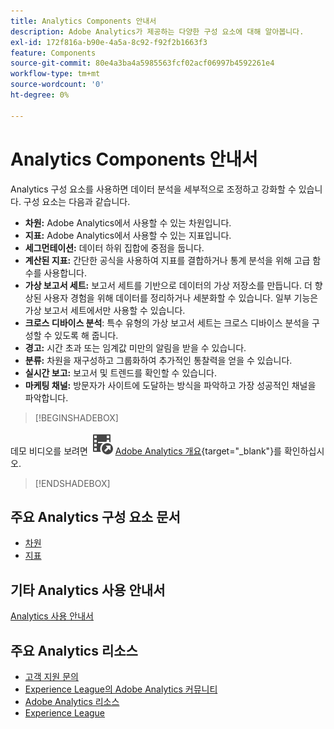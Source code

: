 ```yaml
---
title: Analytics Components 안내서
description: Adobe Analytics가 제공하는 다양한 구성 요소에 대해 알아봅니다.
exl-id: 172f816a-b90e-4a5a-8c92-f92f2b1663f3
feature: Components
source-git-commit: 80e4a3ba4a5985563fcf02acf06997b4592261e4
workflow-type: tm+mt
source-wordcount: '0'
ht-degree: 0%

---
```


# Analytics Components 안내서

Analytics 구성 요소를 사용하면 데이터 분석을 세부적으로 조정하고 강화할 수 있습니다. 구성 요소는 다음과 같습니다.

* **차원:** Adobe Analytics에서 사용할 수 있는 차원입니다.
* **지표:** Adobe Analytics에서 사용할 수 있는 지표입니다.
* **세그먼테이션:** 데이터 하위 집합에 중점을 둡니다.
* **계산된 지표:** 간단한 공식을 사용하여 지표를 결합하거나 통계 분석을 위해 고급 함수를 사용합니다.
* **가상 보고서 세트:** 보고서 세트를 기반으로 데이터의 가상 저장소를 만듭니다. 더 향상된 사용자 경험을 위해 데이터를 정리하거나 세분화할 수 있습니다. 일부 기능은 가상 보고서 세트에서만 사용할 수 있습니다.
* **크로스 디바이스 분석**: 특수 유형의 가상 보고서 세트는 크로스 디바이스 분석을 구성할 수 있도록 해 줍니다.
* **경고:** 시간 초과 또는 임계값 미만의 알림을 받을 수 있습니다.
* **분류:** 차원을 재구성하고 그룹화하여 추가적인 통찰력을 얻을 수 있습니다.
* **실시간 보고:** 보고서 및 트렌드를 확인할 수 있습니다.
* **마케팅 채널:** 방문자가 사이트에 도달하는 방식을 파악하고 가장 성공적인 채널을 파악합니다.


>[!BEGINSHADEBOX]

데모 비디오를 보려면 ![VideoCheckedOut](/help/assets/icons/VideoCheckedOut.svg) [Adobe Analytics 개요](https://video.tv.adobe.com/v/27429?quality=12&learn=on){target="_blank"}를 확인하십시오.

>[!ENDSHADEBOX]


## 주요 Analytics 구성 요소 문서

* [차원](dimensions/overview.md)
* [지표](metrics/overview.md)

## 기타 Analytics 사용 안내서

[Analytics 사용 안내서](https://experienceleague.adobe.com/docs/analytics.html?lang=ko)

## 주요 Analytics 리소스

* [고객 지원 문의](https://experienceleague.adobe.com/ko?support-solution=Analytics#support)
* [Experience League의 Adobe Analytics 커뮤니티](https://experienceleaguecommunities.adobe.com/t5/adobe-analytics/ct-p/adobe-analytics-community?profile.language=ko)
* [Adobe Analytics 리소스](https://experienceleaguecommunities.adobe.com/t5/adobe-analytics-discussions/adobe-analytics-resources/m-p/276666?profile.language=ko)
* [Experience League](https://landing.adobe.com/experience-league/)
